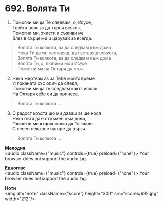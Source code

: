 # 692. Волята Ти  

1. Помогни ми да Те следвам, о, Исусе,  
Твойта воля аз да търся всякога,  
Помогни ми, очисти и съживи ме  
Влез в сърце ми и царувай за всегда.  

> Волята Ти всякога, аз да следвам към дома  
> Нека Ти да ме наставяш, да наставяш всякога,  
> Волята Ти всякога, аз да следвам към дома  
> Волята Ти, о, любими мой Исусе  
> Помогни ми на Олтаря да стоя.  

2. Нека жертвам аз за Тебе мойто време  
И поканата със обич да следя,  
Помогни ми да те следвам както искаш  
На Олтаря себе си да принеса.  

> Волята Ти всякога ... .  

3. С радост кръста що ми даваш аз ще нося  
Нека пътя да е стръмен към дома,  
Помогни ми и през сълзи да Те хваля  
С песен нека все нагоре да вървя.  

> Волята Ти всякога ... .  

__Мелодия__  
<audio className={"music"} controls={true} preload={"none"}><source src="mp3/692.mp3" type="audio/mpeg"/>
Your browser does not support the audio tag.
</audio>  

__Едноглас__  
<audio className={"music"} controls={true} preload={"none"}><source src="transp/692.mp3" type="audio/mpeg"/>
Your browser does not support the audio tag.
</audio>  

__Ноти__  
<img alt="ноти" className={"score"} height="300" src="scores/692.jpg" width="212"/>
